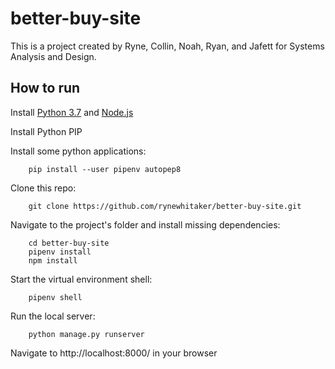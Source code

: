 # better-buy-site

This is a project created by Ryne, Collin, Noah, Ryan, and Jafett for Systems Analysis and Design.

## How to run

Install [Python 3.7](https://www.python.org/downloads/release/python-379/) and [Node.js](https://nodejs.org/en/download/)

Install Python PIP

Install some python applications:

        pip install --user pipenv autopep8

Clone this repo:

        git clone https://github.com/rynewhitaker/better-buy-site.git

Navigate to the project's folder and install missing dependencies:

        cd better-buy-site
        pipenv install
        npm install

Start the virtual environment shell:

        pipenv shell

Run the local server:

        python manage.py runserver

Navigate to http://localhost:8000/ in your browser
